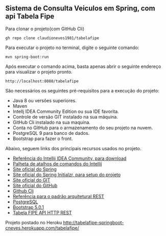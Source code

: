 <h2> Sistema de Consulta Veiculos em Spring, com api Tabela Fipe</h2>

Para clonar o projeto(com GitHub Cli)
```
gh repo clone claudioneves1981/tabelafipe
```

Para executar o projeto no terminal, digite o seguinte comando:

```shell script
mvn spring-boot:run 
```

Após executar o comando acima, basta apenas abrir o seguinte endereço para visualizar o projeto pronto.

```
http://localhost:8080/tabelafipe
```

São necessários os seguintes pré-requisitos para a execução do projeto:

* Java 8 ou versões superiores.
* Maven
* Intellj IDEA Community Edition ou sua IDE favorita.
* Controle de versão GIT instalado na sua máquina.
* GitHub Cli instalado na sua maquina.
* Conta no GitHub para o armazenamento do seu projeto na nuvem.
* PostgreSQL 9 para banco de dados.
* Bootstrap para fazer o front.

Abaixo, seguem links dos principais recursos usados no projeto.

* [Referência do Intellij IDEA Community, para download](https://www.jetbrains.com/idea/download)
* [Palheta de atalhos de comandos do Intellij](https://resources.jetbrains.com/storage/products/intellij-idea/docs/IntelliJIDEA_ReferenceCard.pdf)
* [Site oficial do Spring](https://spring.io/)
* [Site oficial do Spring Initialzr, para setup do projeto](https://start.spring.io/)
* [Site oficial do GIT](https://git-scm.com/)
* [Site oficial do GitHub](http://github.com/)
* [Github Cli](https://cli.github.com/)
* [Referência para o padrão arquitetural REST](https://restfulapi.net/)
* [PostgreSQL](https://www.postgresql.org/)
* [Bootstrap 5.0.1](https://getbootstrap.com/docs/5.1/getting-started/introduction/)
* [Tabela FIPE API HTTP REST](https://deividfortuna.github.io/fipe/)


Projeto postado no Heroku
http://tabelafipe-springboot-cneves.herokuapp.com/tabelafipe/

